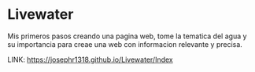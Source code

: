 # Livewater

Mis primeros pasos creando una pagina web, tome la tematica del agua y su importancia para creae una web con informacion relevante y precisa.

LINK:  https://josephr1318.github.io/Livewater/Index
